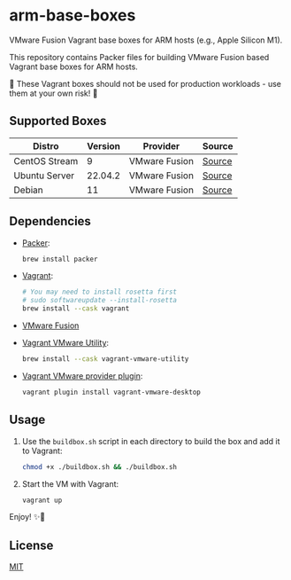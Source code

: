# arm-base-boxes

VMware Fusion Vagrant base boxes for ARM hosts (e.g., Apple Silicon M1).

This repository contains Packer files for building VMware Fusion based Vagrant base boxes for ARM hosts.

🚨 These Vagrant boxes should not be used for production workloads - use them at your own risk! 🚨

## Supported Boxes

| Distro        | Version | Provider      | Source                        |
| ------------- | ------- | ------------- | ----------------------------- |
| CentOS Stream | 9       | VMware Fusion | [Source](centos-9)            |
| Ubuntu Server | 22.04.2 | VMware Fusion | [Source](ubuntu-server-22.04) |
| Debian        | 11      | VMware Fusion | [Source](debian-11)           |

## Dependencies

- [Packer](https://www.packer.io/):

    ```bash
    brew install packer
    ```

- [Vagrant](https://www.vagrantup.com/):

    ```bash
    # You may need to install rosetta first
    # sudo softwareupdate --install-rosetta
    brew install --cask vagrant
    ```

- [VMware Fusion](https://customerconnect.vmware.com/en/evalcenter?p=fusion-player-personal-13)
- [Vagrant VMware Utility](https://formulae.brew.sh/cask/vagrant-vmware-utility):

    ```bash
    brew install --cask vagrant-vmware-utility
    ```

- [Vagrant VMware provider plugin](https://developer.hashicorp.com/vagrant/docs/providers/vmware/installation):

    ```bash
    vagrant plugin install vagrant-vmware-desktop
    ```

## Usage

1. Use the `buildbox.sh` script in each directory to build the box and add it to Vagrant:

   ```bash
   chmod +x ./buildbox.sh && ./buildbox.sh
   ```

2. Start the VM with Vagrant:

   ```bash
   vagrant up
   ```

Enjoy! ✨🚀

## License

[MIT](LICENSE)
